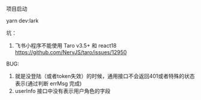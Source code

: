 项目启动

yarn dev:lark

坑：

1. 飞书小程序不能使用 Taro v3.5+ 和 react18 https://github.com/NervJS/taro/issues/12950

BUG:

1. 就是没登陆（或者token失效）的时候，通用接口不会返回401或者特殊的状态表示(通过判断 errMsg 完成)
2. userInfo 接口中没有表示用户角色的字段
